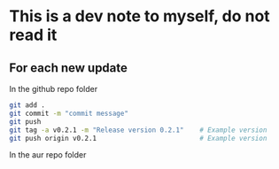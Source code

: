 # This is a dev note to myself, do not read it

## For each new update

In the github repo folder
```bash
git add .
git commit -m "commit message"
git push
git tag -a v0.2.1 -m "Release version 0.2.1"    # Example version
git push origin v0.2.1                          # Example version
```

In the aur repo folder
```bash

```